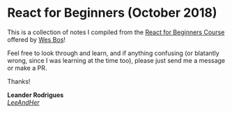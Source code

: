 # React for Beginners (October 2018)

This is a collection of notes I compiled from the [React for Beginners Course](https://reactforbeginners.com) offered by [Wes Bos](wesbos.com/courses)!

Feel free to look through and learn, and if anything confusing (or blatantly wrong, since I was learning at the time too), please just send me a message or make a PR.

Thanks!

**Leander Rodrigues**<br/>
_[LeeAndHer](github.com/leeandher)_
